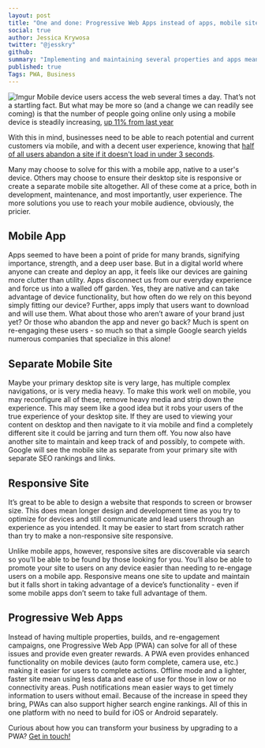 ```yaml
---
layout: post
title: "One and done: Progressive Web Apps instead of apps, mobile sites, and responsive design"
social: true
author: Jessica Krywosa
twitter: "@jesskry"
github:
summary: "Implementing and maintaining several properties and apps means longer development, more maintenance, and most importantly, user experience problems."
published: true
Tags: PWA, Business
---
```


![Imgur](https://i.imgur.com/ypoKyKZ.png)
Mobile device users access the web several times a day. That’s not a startling fact. But what may be more so (and a change we can readily see coming) is that the number of people going online only using a mobile device is steadily increasing, [up 11% from last year](https://www.emarketer.com/Report/US-Digital-Users-eMarketer-Forecast-2017/2001987) 

With this in mind, businesses need to be able to reach potential and current customers via mobile, and with a decent user experience, knowing that [half of all users abandon a site if it doesn't load in under 3 seconds](https://www.doubleclickbygoogle.com/articles/mobile-speed-matters/). 

Many may choose to solve for this with a mobile app, native to a user's device. Others may choose to ensure their desktop site is responsive or create a separate mobile site altogether. All of these come at a price, both in development, maintenance, and most importantly, user experience. The more solutions you use to reach your mobile audience, obviously, the pricier. 

## Mobile App
Apps seemed to have been a point of pride for many brands, signifying importance, strength, and a deep user base. But in a digital world where anyone can create and deploy an app, it feels like our devices are gaining more clutter than utility. Apps disconnect us from our everyday experience and force us into a walled off garden. Yes, they are native and can take advantage of device functionality, but how often do we rely on this beyond simply fitting our device? Further, apps imply that users want to download and will use them. What about those who aren’t aware of your brand just yet? Or those who abandon the app and never go back? Much is spent on re-engaging these users - so much so that a simple Google search yields numerous companies that specialize in this alone!

## Separate Mobile Site
Maybe your primary desktop site is very large, has multiple complex navigations, or is very media heavy. To make this work well on mobile, you may reconfigure all of these, remove heavy media and strip down the experience. This may seem like a good idea but it robs your users of the true experience of your desktop site. If they are used to viewing your content on desktop and then navigate to it via mobile and find a completely different site it could be jarring and turn them off. You now also have another site to maintain and keep track of and possibly, to compete with. Google will see the mobile site as separate from your primary site with separate SEO rankings and links. 

## Responsive Site
It’s great to be able to design a website that responds to screen or browser size. This does mean longer design and development time as you try to optimize for devices and still communicate and lead users through an experience as you intended. It may be easier to start from scratch rather than try to make a non-responsive site responsive. 

Unlike mobile apps, however, responsive sites are discoverable via search so you’ll be able to be found by those looking for you. You’ll also be able to promote your site to users on any device easier than needing to re-engage users on a mobile app. Responsive means one site to update and maintain but it falls short in taking advantage of a device’s functionality - even if some mobile apps don’t seem to take full advantage of them. 

## Progressive Web Apps
Instead of having multiple properties, builds, and re-engagement campaigns, one Progressive Web App (PWA) can solve for all of these issues and provide even greater rewards. A PWA even provides enhanced functionality on mobile devices (auto form complete, camera use, etc.) making it easier for users to complete actions. Offline mode and a lighter, faster site mean using less data and ease of use for those in low or no connectivity areas. Push notifications mean easier ways to get timely information to users without email. Because of the increase in speed they bring, PWAs can also support higher search engine rankings. All of this in one platform with no need to build for iOS or Android separately.

Curious about how you can transform your business by upgrading to a PWA? [Get in touch!](https://dockyard.com/contact/hire-us)
